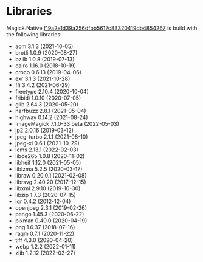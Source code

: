 # Libraries
Magick.Native [f19a2e1d39a256dfbb5617c83320419db4854267](https://github.com/dlemstra/Magick.Native/commit/f19a2e1d39a256dfbb5617c83320419db4854267) is build with the following libraries:

- aom 3.1.3 (2021-10-05)
- brotli 1.0.9 (2020-08-27)
- bzlib 1.0.8 (2019-07-13)
- cairo 1.16.0 (2018-10-19)
- croco 0.6.13 (2019-04-06)
- exr 3.1.3 (2021-10-28)
- ffi 3.4.2 (2021-06-29)
- freetype 2.10.4 (2020-10-04)
- fribidi 1.0.10 (2020-07-05)
- glib 2.64.3 (2020-05-20)
- harfbuzz 2.8.1 (2021-05-04)
- highway 0.14.2 (2021-08-24)
- ImageMagick 7.1.0-33 beta (2022-05-03)
- jp2 2.0.16 (2019-03-12)
- jpeg-turbo 2.1.1 (2021-08-10)
- jpeg-xl 0.6.1 (2021-10-29)
- lcms 2.13.1 (2022-02-03)
- libde265 1.0.8 (2020-11-02)
- libheif 1.12.0 (2021-05-05)
- liblzma 5.2.5 (2020-03-17)
- libraw 0.20.0.1 (2021-02-08)
- librsvg 2.40.20 (2017-12-15)
- libxml 2.9.10 (2019-10-30)
- libzip 1.7.3 (2020-07-15)
- lqr 0.4.2 (2012-12-04)
- openjpeg 2.3.1 (2019-02-26)
- pango 1.45.3 (2020-06-22)
- pixman 0.40.0 (2020-04-19)
- png 1.6.37 (2018-07-16)
- raqm 0.7.1 (2020-11-22)
- tiff 4.3.0 (2020-04-20)
- webp 1.2.2 (2022-01-11)
- zlib 1.2.12 (2022-03-27)

